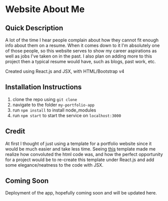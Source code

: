 Website About Me
================

Quick Description
------------------
A lot of the time I hear people complain about how they cannot fit enough info about them on a resume. When it comes down to it I'm absolutely one of those people, so this website serves to show my career aspirations as well as jobs I've taken on in the past. I also plan on adding more to this project then a typical resume would have, such as blogs, past work, etc.

Created using React.js and JSX, with HTML/Bootstrap v4

Installation Instructions
-------------------------
1. clone the repo using ``git clone``
2. navigate to the folder ``my-portfolio-app``
3. run ``npm install`` to install node_modules
4. run ``npm start`` to start the service on ``localhost:3000``

Credit
------
At first I thought of just using a template for a portfolio website since it would be much easier and take less time. Seeing [this](https://colorlib.com/preview/#jackson) template made me realize how convoluted the html code was, and how the perfect opportunity for a project would be to re-create this template under React.js and add some elegance/neatness to the code with JSX.

Coming Soon
-----------
Deployment of the app, hopefully coming soon and will be updated here.

